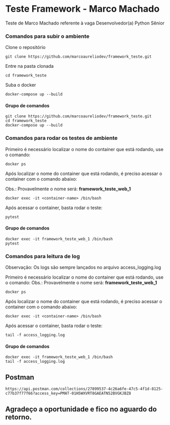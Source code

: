 # Teste Framework - Marco Machado

Teste de Marco Machado referente à vaga Desenvolvedor(a) Python Sênior

### Comandos para subir o ambiente

Clone o repositório
```shell
git clone https://github.com/marcoaureliodev/framework_teste.git
```

Entre na pasta clonada
```shell
cd framework_teste
```

Suba o docker
```shell
docker-compose up --build
```

#### Grupo de comandos
```shell
git clone https://github.com/marcoaureliodev/framework_teste.git
cd framework_teste
docker-compose up --build
```


### Comandos para rodar os testes de ambiente

Primeiro é necessário localizar o nome do container que está rodando, use o comando:

```shell
docker ps
```

Após localizar o nome do container que está rodando, é preciso acessar o container com o comando abaixo:

Obs.: Provavelmente o nome será: **framework_teste_web_1**

```shell
docker exec -it <container-name> /bin/bash
```

Após acessar o container, basta rodar o teste:

```shell
pytest
```

#### Grupo de comandos
```shell
docker exec -it framework_teste_web_1 /bin/bash
pytest
```

### Comandos para leitura de log
Observação: Os logs são sempre lançados no arquivo access_logging.log


Primeiro é necessário localizar o nome do container que está rodando, use o comando:
Obs.: Provavelmente o nome será: **framework_teste_web_1**

```shell
docker ps
```

Após localizar o nome do container que está rodando, é preciso acessar o container com o comando abaixo:

```shell
docker exec -it <container-name> /bin/bash
```

Após acessar o container, basta rodar o teste:

```shell
tail -f access_logging.log
```


#### Grupo de comandos
```shell
docker exec -it framework_teste_web_1 /bin/bash
tail -f access_logging.log
```


## Postman

```shell
https://api.postman.com/collections/27899537-4c26a6fe-47c5-4f1d-8125-c77b37f77f66?access_key=PMAT-01H5WXVRT8GAEATN52BVGKJBZ8
```


## Agradeço a oportunidade e fico no aguardo do retorno.
